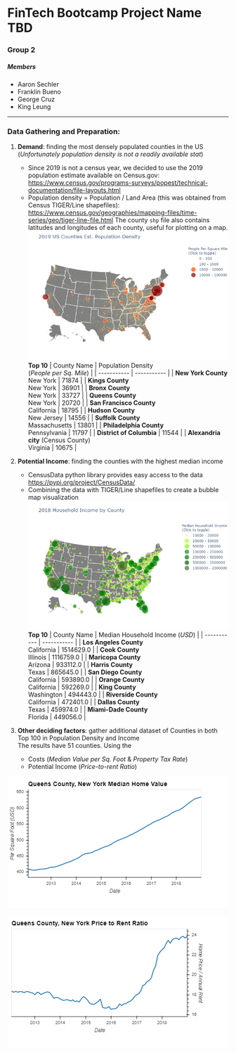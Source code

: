 # FinTech Bootcamp Project Name TBD
### Group 2
##### Members
* Aaron Sechler
* Franklin Bueno
* George Cruz
* King Leung
---

### Data Gathering and Preparation:

1. **Demand**: finding the most densely populated counties in the US (*Unfortunately population density is not a readily available stat*)
    - Since 2019 is not a census year, we decided to use the 2019 population estimate available on Census.gov:
        https://www.census.gov/programs-surveys/popest/technical-documentation/file-layouts.html
    - Population density = Population / Land Area (this was obtained from Census TIGER/Line shapefiles):
        https://www.census.gov/geographies/mapping-files/time-series/geo/tiger-line-file.html
        The county `shp` file also contains latitudes and longitudes of each county, useful for plotting on a map.
        ![Population Density](Images/population_density_bubble_map.png)
        **Top 10**
        | County Name | Population Density<br>(*People per Sq. Mile*) | 
        | ----------- | ----------- |
        | **New York County**<br>New York | 71874 |
        | **Kings County**<br>New York | 36901 |
        | **Bronx County**<br>New York | 33727 |
        | **Queens County**<br>New York | 20720 |
        | **San Francisco County**<br>California | 18795 |
        | **Hudson County**<br>New Jersey | 14556 |
        | **Suffolk County**<br>Massachusetts | 13801 |
        | **Philadelphia County**<br>Pennsylvania | 11797 |
        | **District of Columbia** | 11544 |
        | **Alexandria city** (Census County) <br>Virginia | 10675 |

2. **Potential Income**:  finding the counties with the highest median income
    - CensusData python library provides easy access to the data
        https://pypi.org/project/CensusData/
    - Combining the data with TIGER/Line shapefiles to create a bubble map visualization
        ![Household Income](Images/household_income.png)
        **Top 10**
        | County Name | Median Household Income (*USD*) | 
        | ----------- | ----------- |
        | **Los Angeles County**<br>California | 1514629.0 |
        | **Cook County**<br>Illinois | 1116759.0 |
        | **Maricopa County**<br>Arizona | 933112.0 |
        | **Harris County**<br>Texas | 865645.0 |
        | **San Diego County**<br>California | 593890.0 |
        | **Orange County**<br>California | 592269.0 |
        | **King County**<br>Washington | 494443.0 |
        | **Riverside County**<br>California | 472401.0 |
        | **Dallas County**<br>Texas | 459974.0 |
        | **Miami-Dade County**<br>Florida | 449056.0 |

3. **Other deciding factors**: gather additional dataset of Counties in both Top 100 in Population Density and Income<br>The results have 51 counties.  Using the 
    - Costs (*Median Value per Sq. Foot* & *Property Tax Rate*)
    - Potential Income (*Price-to-rent Ratio*)

![Median Home Value](Images/median_home_value_line.png)

![Price to Rent Ratio](Images/price_to_rent_ratio.png)